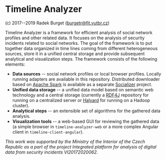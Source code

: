 # Timeline Analyzer
(c) 2017--2019 Radek Burget (burgetr@fit.vutbr.cz)

Timeline Analyzer is a framework for efficient analysis of social network profiles and other related data. It focuses on the analysis of security incidents related to social networks. The goal of the framework is to put together data organized in time lines coming from different heterogeneous sources, store it in a unified central storage and provide subsequent analytical and visualization steps. The framework consists of the following elements:

- **Data sources** -- social network profiles or local browser profiles. Locally running adapters are available in this repository. Distributed downloader based on [Apache Spark](https://spark.apache.org/) is available as a separate [Socializer](https://github.com/nesfit/socializer) project.
- **Unified data storage** -- a unified data model based on semantic web technology and a central storage (currently a [RDF4J](http://rdf4j.org/) repository for running on a centralized server or [Halyard](https://merck.github.io/Halyard/) for running on a Hadoop cluster).
- **Analytical steps** -- an extensible set of algorithms for the gathered data analysis.
- **Visualization tools** --  a web-based GUI for reviewing the gathered data (a simple browser in `timeline-analyzer-web` or a more complex Angular client in `timeline-client-angular`).

*This work was supported by the Ministry of the Interior of the Czech Republic as a part of the project Integrated platform for analysis of digital data from security incidents VI20172020062.*
